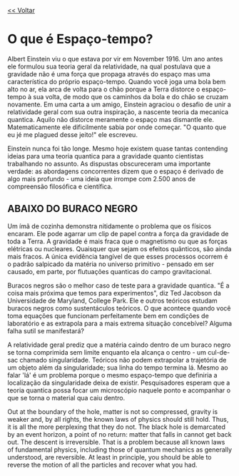 [<< Voltar](https://github.com/profofreitas/magazine/blob/master/201807.md)

# O que é Espaço-tempo?

Albert Einstein viu o que estava por vir em November 1916. Um ano antes ele formulou sua teoria geral da relatividade, na qual postulava que a gravidade não é uma força que propaga através do espaço mas uma característica do próprio espaço-tempo. Quando você joga uma bola bem alto no ar, ela arca de volta para o chão porque a Terra distorce o espaço-tempo à sua volta, de modo que os caminhos da bola e do chão se cruzam novamente. Em uma carta a um amigo, Einstein agraciou o desafio de unir a relatividade geral com sua outra inspiração, a nascente teoria da mecanica quantica. Aquilo não distorce meramente o espaço mas dismantle ele. Matematicamente ele dificilmente sabia por onde começar. "O quanto que eu jé me plagued desse jeito!" ele escreveu.

Einstein nunca foi tão longe. Mesmo hoje existem quase tantas contending ideias para uma teoria quantica para a gravidade quanto cientistas trabalhando no assunto. As dispustas obscureceram uma importante verdade: as abordagens concorrentes dizem que o espaço é derivado de algo mais profundo - uma ideia que irrompe com 2.500 anos de compreensão filosófica e científica.

## ABAIXO DO BURACO NEGRO
Um ímã de cozinha demonstra nitidamente o problema que os físicos encaram. Ele pode agarrar um clip de papel contra a força da gravidade de toda a Terra. A gravidade é mais fraca que o magnetismo ou que as forças elétricas ou nucleares. Quaisquer que sejam os efeitos quânticos, são ainda mais fracos. A única evidência tangível de que esses processos ocorrem é o padrão salpicado da matéria no universo primitivo - pensado em ser causado, em parte, por flutuações quanticas do campo gravitacional.

Buracos negros são o melhor caso de teste para a gravidade quantica. "É a coisa mais próxima que temos para experimentos", diz Ted Jacobson da Universidade de Maryland, College Park. Ele e outros teóricos estudam buracos negros como sustentáculos teóricos. O que acontece quando você toma equações que funcionam perfeitamente bem em condições de laboratório e as extrapola para a mais extrema situação concebível? Alguma falha sutil se manifestará?

A relatividade geral prediz que a matéria caindo dentro de um buraco negro se torna comprimida sem limite enquanto ela alcança o centro - um cul-de-sac chamado singularidade. Teóricos não podem extrapolar a trajetória de um objeto além da singularidade; sua linha do tempo termina lá. Mesmo ao falar 'lá' é um problema porque o mesmo espaço-tempo que definiria a localização da singularidade deixa de existir. Pesquisadores esperam que a teoria quantica possa focar um microscópio naquele ponto e acompanhar o que se torna o material qua caiu dentro.

Out at the boundary of the hole, matter is not so compressed, gravity is weaker and, by all rights, the known laws of physics should still hold. Thus, it is all the more perplexing that they do not. The black hole is demarcated by an event horizon, a point of no return: matter that falls in cannot get back out. The descent is irreversible. That is a problem because all known laws of fundamental physics, including those of quantum mechanics as generally understood, are reversible. At least in principle, you should be able to reverse the motion of all the particles and recover what you had.
